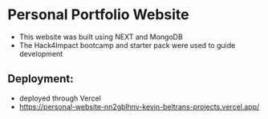 # Personal Portfolio Website

- This website was built using NEXT and MongoDB
- The Hack4Impact bootcamp and starter pack were used to guide development

## Deployment:

- deployed through Vercel
- https://personal-website-nn2gblhnv-kevin-beltrans-projects.vercel.app/

